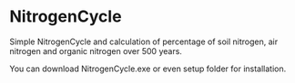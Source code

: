 # NitrogenCycle
Simple NitrogenCycle and calculation of percentage of soil nitrogen, air nitrogen and organic nitrogen over 500 years.

You can download NitrogenCycle.exe or even setup folder for installation. 
